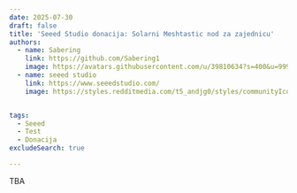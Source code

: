```yaml
---
date: 2025-07-30
draft: false
title: 'Seeed Studio donacija: Solarni Meshtastic nod za zajednicu'
authors:
  - name: Sabering
    link: https://github.com/Sabering1
    image: https://avatars.githubusercontent.com/u/39810634?s=400&u=999e24c7af43203f8adcaff15618d8e8da006780&v=4
  - name: seeed studio
    link: https://www.seeedstudio.com/
    image: https://styles.redditmedia.com/t5_andjg0/styles/communityIcon_a7eaet5ibiec1.png?width=128&frame=1&auto=webp&s=bf2e68694c92bd3c8ef1b8b4cb2a9c854530494f


tags:
  - Seeed
  - Test
  - Donacija
excludeSearch: true

---
```



TBA

